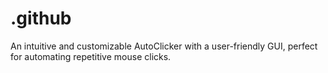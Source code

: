 # .github
An intuitive and customizable AutoClicker with a user-friendly GUI, perfect for automating repetitive mouse clicks. 
